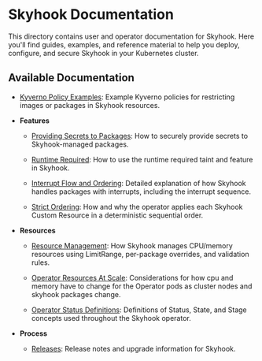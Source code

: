 # Skyhook Documentation

This directory contains user and operator documentation for Skyhook. Here you'll find guides, examples, and reference material to help you deploy, configure, and secure Skyhook in your Kubernetes cluster.

## Available Documentation

- [Kyverno Policy Examples](kyverno/README.md):
  Example Kyverno policies for restricting images or packages in Skyhook resources.

- **Features**
  - [Providing Secrets to Packages](providing_secrets_to_packages.md):
    How to securely provide secrets to Skyhook-managed packages.

  - [Runtime Required](runtime_required.md):
    How to use the runtime required taint and feature in Skyhook.

  - [Interrupt Flow and Ordering](interrupt_flow.md):
    Detailed explanation of how Skyhook handles packages with interrupts, including the interrupt sequence.

  - [Strict Ordering](ordering_of_skyhooks.md): How and why the operator applies each Skyhook Custom Resource in a deterministic sequential order.

- **Resources**
  - [Resource Management](resource_management.md):
  How Skyhook manages CPU/memory resources using LimitRange, per-package overrides, and validation rules.

  - [Operator Resources At Scale](operator_resources_at_scale.md): Considerations for how cpu and memory have to change for the Operator pods as cluster nodes and skyhook packages change.

  - [Operator Status Definitions](operator-status-definitions.md): Definitions of Status, State, and Stage concepts used throughout the Skyhook operator.

- **Process**
  - [Releases](releases.md):
      Release notes and upgrade information for Skyhook.
